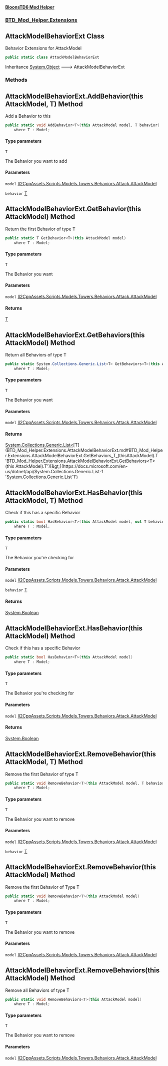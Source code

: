 #### [BloonsTD6 Mod Helper](README.md 'README')
### [BTD_Mod_Helper.Extensions](README.md#BTD_Mod_Helper.Extensions 'BTD_Mod_Helper.Extensions')

## AttackModelBehaviorExt Class

Behavior Extensions for AttackModel

```csharp
public static class AttackModelBehaviorExt
```

Inheritance [System.Object](https://docs.microsoft.com/en-us/dotnet/api/System.Object 'System.Object') &#129106; AttackModelBehaviorExt
### Methods

<a name='BTD_Mod_Helper.Extensions.AttackModelBehaviorExt.AddBehavior_T_(thisAttackModel,T)'></a>

## AttackModelBehaviorExt.AddBehavior<T>(this AttackModel, T) Method

Add a Behavior to this

```csharp
public static void AddBehavior<T>(this AttackModel model, T behavior)
    where T : Model;
```
#### Type parameters

<a name='BTD_Mod_Helper.Extensions.AttackModelBehaviorExt.AddBehavior_T_(thisAttackModel,T).T'></a>

`T`

The Behavior you want to add
#### Parameters

<a name='BTD_Mod_Helper.Extensions.AttackModelBehaviorExt.AddBehavior_T_(thisAttackModel,T).model'></a>

`model` [Il2CppAssets.Scripts.Models.Towers.Behaviors.Attack.AttackModel](https://docs.microsoft.com/en-us/dotnet/api/Il2CppAssets.Scripts.Models.Towers.Behaviors.Attack.AttackModel 'Il2CppAssets.Scripts.Models.Towers.Behaviors.Attack.AttackModel')

<a name='BTD_Mod_Helper.Extensions.AttackModelBehaviorExt.AddBehavior_T_(thisAttackModel,T).behavior'></a>

`behavior` [T](BTD_Mod_Helper.Extensions.AttackModelBehaviorExt.md#BTD_Mod_Helper.Extensions.AttackModelBehaviorExt.AddBehavior_T_(thisAttackModel,T).T 'BTD_Mod_Helper.Extensions.AttackModelBehaviorExt.AddBehavior<T>(this AttackModel, T).T')

<a name='BTD_Mod_Helper.Extensions.AttackModelBehaviorExt.GetBehavior_T_(thisAttackModel)'></a>

## AttackModelBehaviorExt.GetBehavior<T>(this AttackModel) Method

Return the first Behavior of type T

```csharp
public static T GetBehavior<T>(this AttackModel model)
    where T : Model;
```
#### Type parameters

<a name='BTD_Mod_Helper.Extensions.AttackModelBehaviorExt.GetBehavior_T_(thisAttackModel).T'></a>

`T`

The Behavior you want
#### Parameters

<a name='BTD_Mod_Helper.Extensions.AttackModelBehaviorExt.GetBehavior_T_(thisAttackModel).model'></a>

`model` [Il2CppAssets.Scripts.Models.Towers.Behaviors.Attack.AttackModel](https://docs.microsoft.com/en-us/dotnet/api/Il2CppAssets.Scripts.Models.Towers.Behaviors.Attack.AttackModel 'Il2CppAssets.Scripts.Models.Towers.Behaviors.Attack.AttackModel')

#### Returns
[T](BTD_Mod_Helper.Extensions.AttackModelBehaviorExt.md#BTD_Mod_Helper.Extensions.AttackModelBehaviorExt.GetBehavior_T_(thisAttackModel).T 'BTD_Mod_Helper.Extensions.AttackModelBehaviorExt.GetBehavior<T>(this AttackModel).T')

<a name='BTD_Mod_Helper.Extensions.AttackModelBehaviorExt.GetBehaviors_T_(thisAttackModel)'></a>

## AttackModelBehaviorExt.GetBehaviors<T>(this AttackModel) Method

Return all Behaviors of type T

```csharp
public static System.Collections.Generic.List<T> GetBehaviors<T>(this AttackModel model)
    where T : Model;
```
#### Type parameters

<a name='BTD_Mod_Helper.Extensions.AttackModelBehaviorExt.GetBehaviors_T_(thisAttackModel).T'></a>

`T`

The Behavior you want
#### Parameters

<a name='BTD_Mod_Helper.Extensions.AttackModelBehaviorExt.GetBehaviors_T_(thisAttackModel).model'></a>

`model` [Il2CppAssets.Scripts.Models.Towers.Behaviors.Attack.AttackModel](https://docs.microsoft.com/en-us/dotnet/api/Il2CppAssets.Scripts.Models.Towers.Behaviors.Attack.AttackModel 'Il2CppAssets.Scripts.Models.Towers.Behaviors.Attack.AttackModel')

#### Returns
[System.Collections.Generic.List&lt;](https://docs.microsoft.com/en-us/dotnet/api/System.Collections.Generic.List-1 'System.Collections.Generic.List`1')[T](BTD_Mod_Helper.Extensions.AttackModelBehaviorExt.md#BTD_Mod_Helper.Extensions.AttackModelBehaviorExt.GetBehaviors_T_(thisAttackModel).T 'BTD_Mod_Helper.Extensions.AttackModelBehaviorExt.GetBehaviors<T>(this AttackModel).T')[&gt;](https://docs.microsoft.com/en-us/dotnet/api/System.Collections.Generic.List-1 'System.Collections.Generic.List`1')

<a name='BTD_Mod_Helper.Extensions.AttackModelBehaviorExt.HasBehavior_T_(thisAttackModel,T)'></a>

## AttackModelBehaviorExt.HasBehavior<T>(this AttackModel, T) Method

Check if this has a specific Behavior

```csharp
public static bool HasBehavior<T>(this AttackModel model, out T behavior)
    where T : Model;
```
#### Type parameters

<a name='BTD_Mod_Helper.Extensions.AttackModelBehaviorExt.HasBehavior_T_(thisAttackModel,T).T'></a>

`T`

The Behavior you're checking for
#### Parameters

<a name='BTD_Mod_Helper.Extensions.AttackModelBehaviorExt.HasBehavior_T_(thisAttackModel,T).model'></a>

`model` [Il2CppAssets.Scripts.Models.Towers.Behaviors.Attack.AttackModel](https://docs.microsoft.com/en-us/dotnet/api/Il2CppAssets.Scripts.Models.Towers.Behaviors.Attack.AttackModel 'Il2CppAssets.Scripts.Models.Towers.Behaviors.Attack.AttackModel')

<a name='BTD_Mod_Helper.Extensions.AttackModelBehaviorExt.HasBehavior_T_(thisAttackModel,T).behavior'></a>

`behavior` [T](BTD_Mod_Helper.Extensions.AttackModelBehaviorExt.md#BTD_Mod_Helper.Extensions.AttackModelBehaviorExt.HasBehavior_T_(thisAttackModel,T).T 'BTD_Mod_Helper.Extensions.AttackModelBehaviorExt.HasBehavior<T>(this AttackModel, T).T')

#### Returns
[System.Boolean](https://docs.microsoft.com/en-us/dotnet/api/System.Boolean 'System.Boolean')

<a name='BTD_Mod_Helper.Extensions.AttackModelBehaviorExt.HasBehavior_T_(thisAttackModel)'></a>

## AttackModelBehaviorExt.HasBehavior<T>(this AttackModel) Method

Check if this has a specific Behavior

```csharp
public static bool HasBehavior<T>(this AttackModel model)
    where T : Model;
```
#### Type parameters

<a name='BTD_Mod_Helper.Extensions.AttackModelBehaviorExt.HasBehavior_T_(thisAttackModel).T'></a>

`T`

The Behavior you're checking for
#### Parameters

<a name='BTD_Mod_Helper.Extensions.AttackModelBehaviorExt.HasBehavior_T_(thisAttackModel).model'></a>

`model` [Il2CppAssets.Scripts.Models.Towers.Behaviors.Attack.AttackModel](https://docs.microsoft.com/en-us/dotnet/api/Il2CppAssets.Scripts.Models.Towers.Behaviors.Attack.AttackModel 'Il2CppAssets.Scripts.Models.Towers.Behaviors.Attack.AttackModel')

#### Returns
[System.Boolean](https://docs.microsoft.com/en-us/dotnet/api/System.Boolean 'System.Boolean')

<a name='BTD_Mod_Helper.Extensions.AttackModelBehaviorExt.RemoveBehavior_T_(thisAttackModel,T)'></a>

## AttackModelBehaviorExt.RemoveBehavior<T>(this AttackModel, T) Method

Remove the first Behavior of type T

```csharp
public static void RemoveBehavior<T>(this AttackModel model, T behavior)
    where T : Model;
```
#### Type parameters

<a name='BTD_Mod_Helper.Extensions.AttackModelBehaviorExt.RemoveBehavior_T_(thisAttackModel,T).T'></a>

`T`

The Behavior you want to remove
#### Parameters

<a name='BTD_Mod_Helper.Extensions.AttackModelBehaviorExt.RemoveBehavior_T_(thisAttackModel,T).model'></a>

`model` [Il2CppAssets.Scripts.Models.Towers.Behaviors.Attack.AttackModel](https://docs.microsoft.com/en-us/dotnet/api/Il2CppAssets.Scripts.Models.Towers.Behaviors.Attack.AttackModel 'Il2CppAssets.Scripts.Models.Towers.Behaviors.Attack.AttackModel')

<a name='BTD_Mod_Helper.Extensions.AttackModelBehaviorExt.RemoveBehavior_T_(thisAttackModel,T).behavior'></a>

`behavior` [T](BTD_Mod_Helper.Extensions.AttackModelBehaviorExt.md#BTD_Mod_Helper.Extensions.AttackModelBehaviorExt.RemoveBehavior_T_(thisAttackModel,T).T 'BTD_Mod_Helper.Extensions.AttackModelBehaviorExt.RemoveBehavior<T>(this AttackModel, T).T')

<a name='BTD_Mod_Helper.Extensions.AttackModelBehaviorExt.RemoveBehavior_T_(thisAttackModel)'></a>

## AttackModelBehaviorExt.RemoveBehavior<T>(this AttackModel) Method

Remove the first Behavior of Type T

```csharp
public static void RemoveBehavior<T>(this AttackModel model)
    where T : Model;
```
#### Type parameters

<a name='BTD_Mod_Helper.Extensions.AttackModelBehaviorExt.RemoveBehavior_T_(thisAttackModel).T'></a>

`T`

The Behavior you want to remove
#### Parameters

<a name='BTD_Mod_Helper.Extensions.AttackModelBehaviorExt.RemoveBehavior_T_(thisAttackModel).model'></a>

`model` [Il2CppAssets.Scripts.Models.Towers.Behaviors.Attack.AttackModel](https://docs.microsoft.com/en-us/dotnet/api/Il2CppAssets.Scripts.Models.Towers.Behaviors.Attack.AttackModel 'Il2CppAssets.Scripts.Models.Towers.Behaviors.Attack.AttackModel')

<a name='BTD_Mod_Helper.Extensions.AttackModelBehaviorExt.RemoveBehaviors_T_(thisAttackModel)'></a>

## AttackModelBehaviorExt.RemoveBehaviors<T>(this AttackModel) Method

Remove all Behaviors of type T

```csharp
public static void RemoveBehaviors<T>(this AttackModel model)
    where T : Model;
```
#### Type parameters

<a name='BTD_Mod_Helper.Extensions.AttackModelBehaviorExt.RemoveBehaviors_T_(thisAttackModel).T'></a>

`T`

The Behavior you want to remove
#### Parameters

<a name='BTD_Mod_Helper.Extensions.AttackModelBehaviorExt.RemoveBehaviors_T_(thisAttackModel).model'></a>

`model` [Il2CppAssets.Scripts.Models.Towers.Behaviors.Attack.AttackModel](https://docs.microsoft.com/en-us/dotnet/api/Il2CppAssets.Scripts.Models.Towers.Behaviors.Attack.AttackModel 'Il2CppAssets.Scripts.Models.Towers.Behaviors.Attack.AttackModel')
